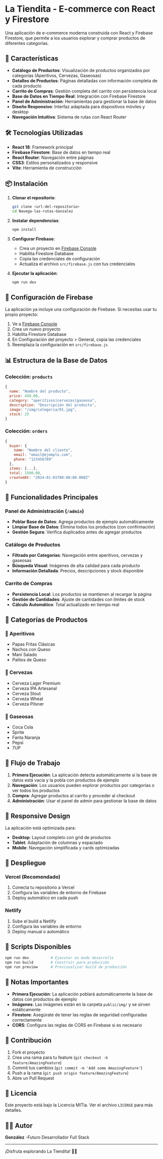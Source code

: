 # La Tiendita - E-commerce con React y Firestore

Una aplicación de e-commerce moderna construida con React y Firebase Firestore, que permite a los usuarios explorar y comprar productos de diferentes categorías.

## 🚀 Características

- **Catálogo de Productos**: Visualización de productos organizados por categorías (Aperitivos, Cervezas, Gaseosas)
- **Detalles de Productos**: Páginas detalladas con información completa de cada producto
- **Carrito de Compras**: Gestión completa del carrito con persistencia local
- **Base de Datos en Tiempo Real**: Integración con Firebase Firestore
- **Panel de Administración**: Herramientas para gestionar la base de datos
- **Diseño Responsivo**: Interfaz adaptada para dispositivos móviles y desktop
- **Navegación Intuitiva**: Sistema de rutas con React Router

## 🛠️ Tecnologías Utilizadas

- **React 18**: Framework principal
- **Firebase Firestore**: Base de datos en tiempo real
- **React Router**: Navegación entre páginas
- **CSS3**: Estilos personalizados y responsive
- **Vite**: Herramienta de construcción

## 📦 Instalación

1. **Clonar el repositorio**:
   ```bash
   git clone <url-del-repositorio>
   cd Navega-las-rutas-Gonzalez
   ```

2. **Instalar dependencias**:
   ```bash
   npm install
   ```

3. **Configurar Firebase**:
   - Crea un proyecto en [Firebase Console](https://console.firebase.google.com/)
   - Habilita Firestore Database
   - Copia las credenciales de configuración
   - Actualiza el archivo `src/firebase.js` con tus credenciales

4. **Ejecutar la aplicación**:
   ```bash
   npm run dev
   ```

## 🔧 Configuración de Firebase

La aplicación ya incluye una configuración de Firebase. Si necesitas usar tu propio proyecto:

1. Ve a [Firebase Console](https://console.firebase.google.com/)
2. Crea un nuevo proyecto
3. Habilita Firestore Database
4. En Configuración del proyecto > General, copia las credenciales
5. Reemplaza la configuración en `src/firebase.js`

## 📊 Estructura de la Base de Datos

### Colección: `products`
```javascript
{
  name: "Nombre del producto",
  price: 450.00,
  category: "aperitivos|cervezas|gaseosa",
  description: "Descripción del producto",
  image: "/img/categoria/01.jpg",
  stock: 25
}
```

### Colección: `orders`
```javascript
{
  buyer: {
    name: "Nombre del cliente",
    email: "email@ejemplo.com",
    phone: "123456789"
  },
  items: [...],
  total: 1500.00,
  createdAt: "2024-01-01T00:00:00.000Z"
}
```

## 🎯 Funcionalidades Principales

### Panel de Administración (`/admin`)
- **Poblar Base de Datos**: Agrega productos de ejemplo automáticamente
- **Limpiar Base de Datos**: Elimina todos los productos (con confirmación)
- **Gestión Segura**: Verifica duplicados antes de agregar productos

### Catálogo de Productos
- **Filtrado por Categorías**: Navegación entre aperitivos, cervezas y gaseosas
- **Búsqueda Visual**: Imágenes de alta calidad para cada producto
- **Información Detallada**: Precios, descripciones y stock disponible

### Carrito de Compras
- **Persistencia Local**: Los productos se mantienen al recargar la página
- **Gestión de Cantidades**: Ajuste de cantidades con límites de stock
- **Cálculo Automático**: Total actualizado en tiempo real

## 🎨 Categorías de Productos

### 🍿 Aperitivos
- Papas Fritas Clásicas
- Nachos con Queso
- Maní Salado
- Palitos de Queso

### 🍺 Cervezas
- Cerveza Lager Premium
- Cerveza IPA Artesanal
- Cerveza Stout
- Cerveza Wheat
- Cerveza Pilsner

### 🥤 Gaseosas
- Coca Cola
- Sprite
- Fanta Naranja
- Pepsi
- 7UP

## 🔄 Flujo de Trabajo

1. **Primera Ejecución**: La aplicación detecta automáticamente si la base de datos está vacía y la pobla con productos de ejemplo
2. **Navegación**: Los usuarios pueden explorar productos por categorías o ver todos los productos
3. **Compra**: Agregar productos al carrito y proceder al checkout
4. **Administración**: Usar el panel de admin para gestionar la base de datos

## 📱 Responsive Design

La aplicación está optimizada para:
- **Desktop**: Layout completo con grid de productos
- **Tablet**: Adaptación de columnas y espaciado
- **Mobile**: Navegación simplificada y cards optimizadas

## 🚀 Despliegue

### Vercel (Recomendado)
1. Conecta tu repositorio a Vercel
2. Configura las variables de entorno de Firebase
3. Deploy automático en cada push

### Netlify
1. Sube el build a Netlify
2. Configura las variables de entorno
3. Deploy manual o automático

## 🔧 Scripts Disponibles

```bash
npm run dev          # Ejecutar en modo desarrollo
npm run build        # Construir para producción
npm run preview      # Previsualizar build de producción
```

## 📝 Notas Importantes

- **Primera Ejecución**: La aplicación poblará automáticamente la base de datos con productos de ejemplo
- **Imágenes**: Las imágenes están en la carpeta `public/img/` y se sirven estáticamente
- **Firestore**: Asegúrate de tener las reglas de seguridad configuradas correctamente
- **CORS**: Configura las reglas de CORS en Firebase si es necesario

## 🤝 Contribución

1. Fork el proyecto
2. Crea una rama para tu feature (`git checkout -b feature/AmazingFeature`)
3. Commit tus cambios (`git commit -m 'Add some AmazingFeature'`)
4. Push a la rama (`git push origin feature/AmazingFeature`)
5. Abre un Pull Request

## 📄 Licencia

Este proyecto está bajo la Licencia MITia. Ver el archivo `LICENSE` para más detalles.

## 👨‍💻 Autor

**González** -Futuro Desarrollador Full Stack

---

¡Disfruta explorando La Tiendita! 🛒✨
